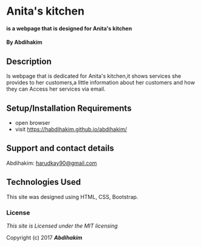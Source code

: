 # Anita's kitchen

#### is a webpage that is designed for Anita's kitchen

#### By **Abdihakim**

## Description

Is webpage that is dedicated for Anita's kitchen,it shows services she  provides to her customers,a little information about her customers and how they can Access her services via email.
## Setup/Installation Requirements

* open browser
* visit https://habdihakim.github.io/abdihakim/


## Support and contact details

Abdihakim: harudkay90@gmail.com

## Technologies Used

This site was designed using HTML, CSS, Bootstrap.

### License

*This site is Licensed under the MIT licensing*

Copyright (c) 2017 **_Abdihakim_**
